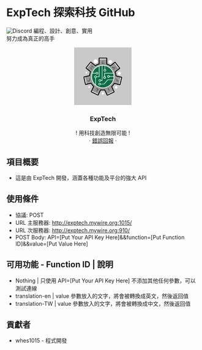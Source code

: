 # ExpTech 探索科技 GitHub
<img alt="Discord" src="https://img.shields.io/discord/857181425908318218">
編程、設計、創意、實用
<br>
努力成為真正的高手
<br />
<p align="center">
  <a href="https://github.com/ExpTech-tw/Example/">
    <img src="image/ExpTech.png" alt="ExpTech" width="150" height="150">
  </a>
  <h3 align="center">ExpTech</h3>
  <p align="center">
    ! 用科技創造無限可能 !
    <br />
    ·
    <a href="https://github.com/ExpTech-tw/Example/issues">錯誤回報</a>
    ·
  </p>
</p>

## 項目概要
* 這是由 ExpTech 開發，涵蓋各種功能及平台的強大 API

## 使用條件
* 協議: POST
* URL 主服務器: http://exptech.mywire.org:1015/
* URL 次服務器: http://exptech.mywire.org:910/
* POST Body: API=[Put Your API Key Here]&&function=[Put Function ID]&&value=[Put Value Here]

## 可用功能 - Function ID | 說明
* Nothing | 只使用 API=[Put Your API Key Here] 不添加其他任何參數，可以測試連線
* translation-en | value 參數放入的文字，將會被轉換成英文，然後返回值
* translation-TW | value 參數放入的文字，將會被轉換成中文，然後返回值

## 貢獻者
* whes1015 - 程式開發
